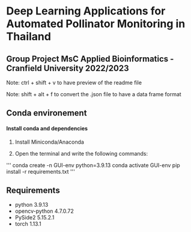 # Deep Learning Applications for Automated Pollinator Monitoring in Thailand

## Group Project MsC Applied Bioinformatics - Cranfield University 2022/2023

Note: ctrl + shift + v to have preview of the readme file

Note: shift + alt + f to convert the .json file to have a data frame format

## Conda environement

#### Install conda and dependencies

1. Install Miniconda/Anaconda

2. Open the terminal and write the following commands:

'''
conda create -n GUI-env python=3.9.13
conda activate GUI-env
pip install -r requirements.txt
'''

## Requirements

* python 3.9.13
* opencv-python 4.7.0.72
* PySide2 5.15.2.1
* torch 1.13.1
